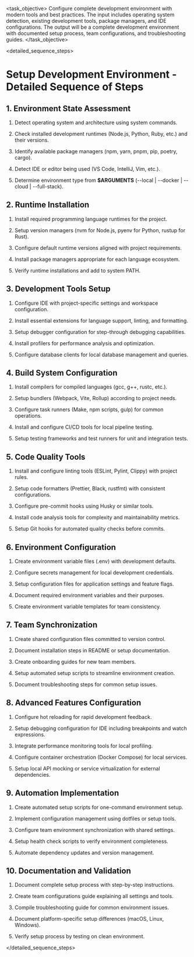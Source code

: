 <task name="Setup Development Environment">

<task_objective>
Configure complete development environment with modern tools and best practices. The input includes operating system detection, existing development tools, package managers, and IDE configurations. The output will be a complete development environment with documented setup process, team configurations, and troubleshooting guides.
</task_objective>

<detailed_sequence_steps>
# Setup Development Environment - Detailed Sequence of Steps

## 1. Environment State Assessment

1. Detect operating system and architecture using system commands.

2. Check installed development runtimes (Node.js, Python, Ruby, etc.) and their versions.

3. Identify available package managers (npm, yarn, pnpm, pip, poetry, cargo).

4. Detect IDE or editor being used (VS Code, IntelliJ, Vim, etc.).

5. Determine environment type from **$ARGUMENTS** (--local | --docker | --cloud | --full-stack).

## 2. Runtime Installation

1. Install required programming language runtimes for the project.

2. Setup version managers (nvm for Node.js, pyenv for Python, rustup for Rust).

3. Configure default runtime versions aligned with project requirements.

4. Install package managers appropriate for each language ecosystem.

5. Verify runtime installations and add to system PATH.

## 3. Development Tools Setup

1. Configure IDE with project-specific settings and workspace configuration.

2. Install essential extensions for language support, linting, and formatting.

3. Setup debugger configuration for step-through debugging capabilities.

4. Install profilers for performance analysis and optimization.

5. Configure database clients for local database management and queries.

## 4. Build System Configuration

1. Install compilers for compiled languages (gcc, g++, rustc, etc.).

2. Setup bundlers (Webpack, Vite, Rollup) according to project needs.

3. Configure task runners (Make, npm scripts, gulp) for common operations.

4. Install and configure CI/CD tools for local pipeline testing.

5. Setup testing frameworks and test runners for unit and integration tests.

## 5. Code Quality Tools

1. Install and configure linting tools (ESLint, Pylint, Clippy) with project rules.

2. Setup code formatters (Prettier, Black, rustfmt) with consistent configurations.

3. Configure pre-commit hooks using Husky or similar tools.

4. Install code analysis tools for complexity and maintainability metrics.

5. Setup Git hooks for automated quality checks before commits.

## 6. Environment Configuration

1. Create environment variable files (.env) with development defaults.

2. Configure secrets management for local development credentials.

3. Setup configuration files for application settings and feature flags.

4. Document required environment variables and their purposes.

5. Create environment variable templates for team consistency.

## 7. Team Synchronization

1. Create shared configuration files committed to version control.

2. Document installation steps in README or setup documentation.

3. Create onboarding guides for new team members.

4. Setup automated setup scripts to streamline environment creation.

5. Document troubleshooting steps for common setup issues.

## 8. Advanced Features Configuration

1. Configure hot reloading for rapid development feedback.

2. Setup debugging configuration for IDE including breakpoints and watch expressions.

3. Integrate performance monitoring tools for local profiling.

4. Configure container orchestration (Docker Compose) for local services.

5. Setup local API mocking or service virtualization for external dependencies.

## 9. Automation Implementation

1. Create automated setup scripts for one-command environment setup.

2. Implement configuration management using dotfiles or setup tools.

3. Configure team environment synchronization with shared settings.

4. Setup health check scripts to verify environment completeness.

5. Automate dependency updates and version management.

## 10. Documentation and Validation

1. Document complete setup process with step-by-step instructions.

2. Create team configurations guide explaining all settings and tools.

3. Compile troubleshooting guide for common environment issues.

4. Document platform-specific setup differences (macOS, Linux, Windows).

5. Verify setup process by testing on clean environment.

</detailed_sequence_steps>

</task>
